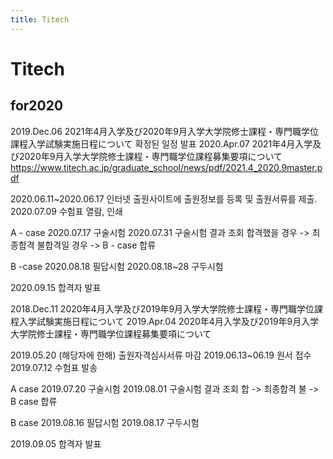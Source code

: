 ```yaml
---
title: Titech
---
```


Titech
===

for2020
---

2019.Dec.06 2021年4月入学及び2020年9月入学大学院修士課程・専門職学位課程入学試験実施日程について
확정된 일정 발표
2020.Apr.07 2021年4月入学及び2020年9月入学大学院修士課程・専門職学位課程募集要項について
https://www.titech.ac.jp/graduate_school/news/pdf/2021.4_2020.9master.pdf

2020.06.11~2020.06.17 인터넷 출원사이트에 출원정보를 등록 및 출원서류를 제출.
2020.07.09 수험표 열람, 인쇄

A - case
2020.07.17 구술시험
2020.07.31 구술시험 결과 조회
합격했을 경우 -> 최종합격
불합격일 경우 -> B - case 합류

B -case 
2020.08.18 필답시험
2020.08.18~28 구두시험

2020.09.15 합격자 발표



2018.Dec.11  2020年4月入学及び2019年9月入学大学院修士課程・専門職学位課程入学試験実施日程について
2019.Apr.04 2020年4月入学及び2019年9月入学大学院修士課程・専門職学位課程募集要項について

2019.05.20 (해당자에 한해) 출원자격심사서류 마감
2019.06.13~06.19 원서 접수
2019.07.12 수험표 발송

A case
2019.07.20 구술시험
2019.08.01 구술시험 결과 조회
합 -> 최종합격
불 -> B case 합류

B case
2019.08.16 필답시험
2019.08.17 구두시험

2019.09.05 합격자 발표

